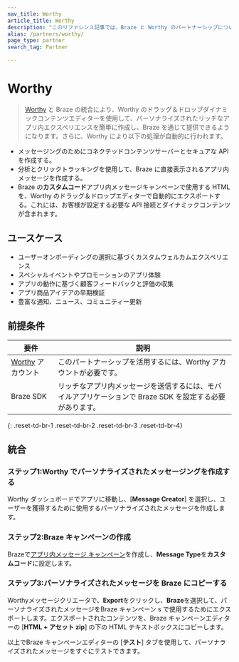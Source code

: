 ```yaml
---
nav_title: Worthy
article_title: Worthy
description: "このリファレンス記事では、Braze と Worthy のパートナーシップについて説明します。Worthy は、パーソナライズされたリッチなアプリ内エクスペリエンスを作成し、Braze を通じて配信できるメッセージパーソナライゼーションプラットフォームです。"
alias: /partners/worthy/
page_type: partner
search_tag: Partner

---
```


# Worthy

> [Worthy](https://worthy.ai/) と Braze の統合により、Worthy のドラッグ＆ドロップダイナミックコンテンツエディターを使用して、パーソナライズされたリッチなアプリ内エクスペリエンスを簡単に作成し、Braze を通じて提供できるようになります。さらに、Worthy により以下の処理が自動的に行われます。

- メッセージングのためにコネクテッドコンテンツサーバーとセキュアな API を作成する。
- 分析とクリックトラッキングを使用して、Braze に直接表示されるアプリ内メッセージを作成する。
- Braze の**カスタムコード**アプリ内メッセージキャンペーンで使用する HTML を、Worthy のドラッグ＆ドロップエディターで自動的にエクスポートする。これには、お客様が設定する必要な API 接続とダイナミックコンテンツが含まれます。

## ユースケース

- ユーザーオンボーディングの選択に基づくカスタムウェルカムエクスペリエンス
- スペシャルイベントやプロモーションのアプリ体験
- アプリの動作に基づく顧客フィードバックと評価の収集
- アプリ商品アイデアの早期検証
- 豊富な通知、ニュース、コミュニティー更新

## 前提条件

| 要件 | 説明 |
| --- | --- |
| [Worthy](https://worthy.ai/) アカウント | このパートナーシップを活用するには、Worthy アカウントが必要です。 |
| Braze SDK | リッチなアプリ内メッセージを送信するには、モバイルアプリケーションで Braze SDK を設定する必要があります。 |
{: .reset-td-br-1 .reset-td-br-2 .reset-td-br-3 .reset-td-br-4}

## 統合

### ステップ1:Worthy でパーソナライズされたメッセージングを作成する

Worthy ダッシュボードでアプリに移動し、\[**Message Creator**] を選択し、ユーザーを獲得するために使用するパーソナライズされたメッセージを作成します。

### ステップ2:Braze キャンペーンの作成

Brazeで[アプリ内メッセージ キャンペーン]({{site.baseurl}}/user_guide/message_building_by_channel/in-app_messages/create/)を作成し、**Message Type**を**カスタムコード**に設定します。

### ステップ3:パーソナライズされたメッセージを Braze にコピーする

Worthyメッセージクリエータで、**Export**をクリックし、**Braze**を選択して、パーソナライズされたメッセージをBraze キャンペーン s で使用するためにエクスポートします。エクスポートされたコンテンツを、Braze キャンペーンエディターの \[**HTML + アセット zip**] の下の HTML テキストボックスにコピーします。

以上でBraze キャンペーンエディターの \[**テスト**] タブを使用して、パーソナライズされたメッセージをすぐにテストできます。 
